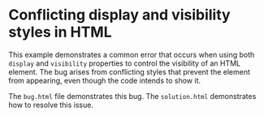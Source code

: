 # Conflicting display and visibility styles in HTML

This example demonstrates a common error that occurs when using both `display` and `visibility` properties to control the visibility of an HTML element.  The bug arises from conflicting styles that prevent the element from appearing, even though the code intends to show it. 

The `bug.html` file demonstrates this bug. The `solution.html` demonstrates how to resolve this issue.

